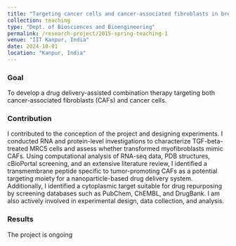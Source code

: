 ```yaml
---
title: "Targeting cancer cells and cancer-associated fibroblasts in breast cancer using podoplanin targeting nanoparticle mediated delivery of combined chemotherapeutic and anti-fibrotic treatment"
collection: teaching
type: "Dept. of Biosciences and Bioengineering"
permalink: /research-project/2015-spring-teaching-1
venue: "IIT Kanpur, India"
date: 2024-10-01
location: "Kanpur, India"
---
```


### Goal
To develop a drug delivery-assisted combination therapy targeting both cancer-associated fibroblasts (CAFs) and cancer cells.

### Contribution
I contributed to the conception of the project and designing experiments. I conducted RNA and protein-level investigations to characterize TGF-beta-treated MRC5 cells and assess whether transformed myofibroblasts mimic CAFs. Using computational analysis of RNA-seq data, PDB structures, cBioPortal screening, and an extensive literature review, I identified a transmembrane peptide specific to tumor-promoting CAFs as a potential targeting moiety for a nanoparticle-based drug delivery system. Additionally, I identified a cytoplasmic target suitable for drug repurposing by screening databases such as PubChem, ChEMBL, and DrugBank. I am also actively involved in experimental design, data collection, and analysis.


### Results

The project is ongoing
